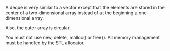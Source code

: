 A deque is very similar to a vector except that the elements are stored in the center of a two-dimensional array instead of at the beginning a one-dimensional array.

Also, the outer array is circular.

You must not use new, delete, malloc() or free(). All memory management must be handled by the STL allocator.